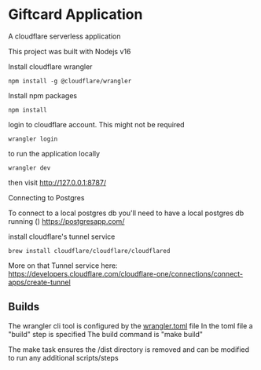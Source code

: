 # Giftcard Application
A cloudflare serverless application

This project was built with Nodejs v16

Install cloudflare wrangler
```
npm install -g @cloudflare/wrangler
```

Install npm packages
```
npm install
```


login to cloudflare account. This might not be required
```
wrangler login
```


to run the application locally
```
wrangler dev
```
then visit http://127.0.0.1:8787/


Connecting to Postgres

To connect to a local postgres db you'll need to have a local
postgres db running ()
https://postgresapp.com/

install cloudflare's tunnel service
```
brew install cloudflare/cloudflare/cloudflared
```
More on that Tunnel service here: https://developers.cloudflare.com/cloudflare-one/connections/connect-apps/create-tunnel

## Builds

The wrangler cli tool is configured by the [wrangler.toml](https://developers.cloudflare.com/workers/cli-wrangler/configuration) file
In the toml file a "build" step is specified
The build command is "make build"

The make task ensures the /dist directory is removed
and can be modified to run any additional scripts/steps